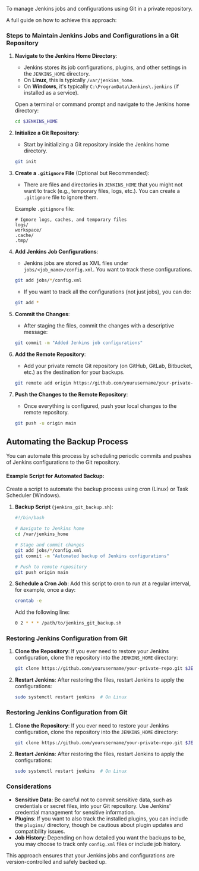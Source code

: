 To manage Jenkins jobs and configurations using Git in a private repository.

A full guide on how to achieve this approach:

### Steps to Maintain Jenkins Jobs and Configurations in a Git Repository

1. **Navigate to the Jenkins Home Directory**:
   - Jenkins stores its job configurations, plugins, and other settings in the `JENKINS_HOME` directory.
   - On **Linux**, this is typically `/var/jenkins_home`.
   - On **Windows**, it's typically `C:\ProgramData\Jenkins\.jenkins` (if installed as a service).

   Open a terminal or command prompt and navigate to the Jenkins home directory:
   ```bash
   cd $JENKINS_HOME
   ```

2. **Initialize a Git Repository**:
   - Start by initializing a Git repository inside the Jenkins home directory.
   ```bash
   git init
   ```

3. **Create a `.gitignore` File** (Optional but Recommended):
   - There are files and directories in `JENKINS_HOME` that you might not want to track (e.g., temporary files, logs, etc.). You can create a `.gitignore` file to ignore them.
   
   Example `.gitignore` file:
   ```
   # Ignore logs, caches, and temporary files
   logs/
   workspace/
   .cache/
   .tmp/
   ```
   

4. **Add Jenkins Job Configurations**:
   - Jenkins jobs are stored as XML files under `jobs/<job_name>/config.xml`. You want to track these configurations.
   ```bash
   git add jobs/*/config.xml
   ```

   - If you want to track all the configurations (not just jobs), you can do:
   ```bash
   git add *
   ```

5. **Commit the Changes**:
   - After staging the files, commit the changes with a descriptive message:
   ```bash
   git commit -m "Added Jenkins job configurations"
   ```

6. **Add the Remote Repository**:
   - Add your private remote Git repository (on GitHub, GitLab, Bitbucket, etc.) as the destination for your backups.
   ```bash
   git remote add origin https://github.com/yourusername/your-private-repo.git
   ```

7. **Push the Changes to the Remote Repository**:
   - Once everything is configured, push your local changes to the remote repository.
   ```bash
   git push -u origin main
   ```

## Automating the Backup Process

You can automate this process by scheduling periodic commits and pushes of Jenkins configurations to the Git repository.

#### Example Script for Automated Backup:
Create a script to automate the backup process using cron (Linux) or Task Scheduler (Windows).

1. **Backup Script** (`jenkins_git_backup.sh`):
   ```bash
   #!/bin/bash

   # Navigate to Jenkins home
   cd /var/jenkins_home

   # Stage and commit changes
   git add jobs/*/config.xml
   git commit -m "Automated backup of Jenkins configurations"

   # Push to remote repository
   git push origin main
   ```

2. **Schedule a Cron Job**:
   Add this script to cron to run at a regular interval, for example, once a day:
   ```bash
   crontab -e
   ```
   Add the following line:
   ```bash
   0 2 * * * /path/to/jenkins_git_backup.sh
   ```

### Restoring Jenkins Configuration from Git

1. **Clone the Repository**:
   If you ever need to restore your Jenkins configuration, clone the repository into the `JENKINS_HOME` directory:
   ```bash
   git clone https://github.com/yourusername/your-private-repo.git $JENKINS_HOME
   ```

2. **Restart Jenkins**:
   After restoring the files, restart Jenkins to apply the configurations:
   ```bash
   sudo systemctl restart jenkins  # On Linux
   ```
### Restoring Jenkins Configuration from Git

1. **Clone the Repository**:
   If you ever need to restore your Jenkins configuration, clone the repository into the `JENKINS_HOME` directory:
   ```bash
   git clone https://github.com/yourusername/your-private-repo.git $JENKINS_HOME
   ```

2. **Restart Jenkins**:
   After restoring the files, restart Jenkins to apply the configurations:
   ```bash
   sudo systemctl restart jenkins  # On Linux
   ```

### Considerations

- **Sensitive Data**: Be careful not to commit sensitive data, such as credentials or secret files, into your Git repository. Use Jenkins' credential management for sensitive information.
- **Plugins**: If you want to also track the installed plugins, you can include the `plugins/` directory, though be cautious about plugin updates and compatibility issues.
- **Job History**: Depending on how detailed you want the backups to be, you may choose to track only `config.xml` files or include job history.

This approach ensures that your Jenkins jobs and configurations are version-controlled and safely backed up.